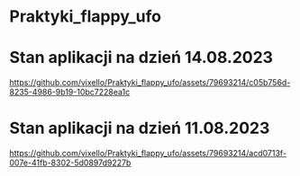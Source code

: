 # Praktyki_flappy_ufo

# Stan aplikacji na dzień 14.08.2023



https://github.com/vixello/Praktyki_flappy_ufo/assets/79693214/c05b756d-8235-4986-9b19-10bc7228ea1c



# Stan aplikacji na dzień 11.08.2023


https://github.com/vixello/Praktyki_flappy_ufo/assets/79693214/acd0713f-007e-41fb-8302-5d0897d9227b

